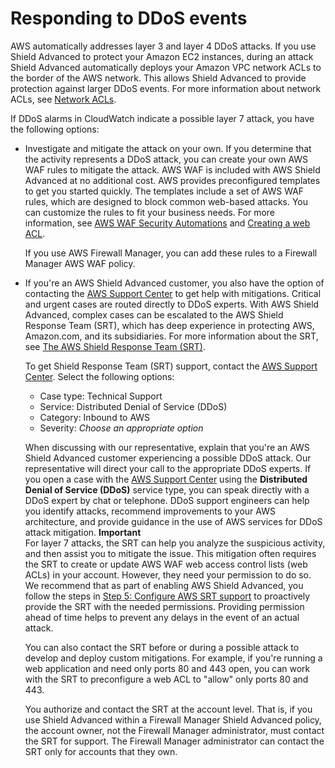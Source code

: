 # Responding to DDoS events<a name="ddos-responding"></a>

AWS automatically addresses layer 3 and layer 4 DDoS attacks\. If you use Shield Advanced to protect your Amazon EC2 instances, during an attack Shield Advanced automatically deploys your Amazon VPC network ACLs to the border of the AWS network\. This allows Shield Advanced to provide protection against larger DDoS events\. For more information about network ACLs, see [Network ACLs](http://docs.aws.amazon.com/AmazonVPC/latest/UserGuide/VPC_ACLs.html)\.

If DDoS alarms in CloudWatch indicate a possible layer 7 attack, you have the following options:
+ Investigate and mitigate the attack on your own\. If you determine that the activity represents a DDoS attack, you can create your own AWS WAF rules to mitigate the attack\. AWS WAF is included with AWS Shield Advanced at no additional cost\. AWS provides preconfigured templates to get you started quickly\. The templates include a set of AWS WAF rules, which are designed to block common web\-based attacks\. You can customize the rules to fit your business needs\. For more information, see [AWS WAF Security Automations](https://aws.amazon.com/solutions/aws-waf-security-automations/) and [Creating a web ACL](web-acl-creating.md)\. 

  If you use AWS Firewall Manager, you can add these rules to a Firewall Manager AWS WAF policy\.
+ If you're an AWS Shield Advanced customer, you also have the option of contacting the [AWS Support Center](https://console.aws.amazon.com/support/home#/) to get help with mitigations\. Critical and urgent cases are routed directly to DDoS experts\. With AWS Shield Advanced, complex cases can be escalated to the AWS Shield Response Team \(SRT\), which has deep experience in protecting AWS, Amazon\.com, and its subsidiaries\. For more information about the SRT, see [The AWS Shield Response Team \(SRT\)](ddos-overview.md#ddos-drt)\.

  To get Shield Response Team \(SRT\) support, contact the [AWS Support Center](https://console.aws.amazon.com/support/home#/)\. Select the following options:
  + Case type: Technical Support
  + Service: Distributed Denial of Service \(DDoS\)
  + Category: Inbound to AWS
  + Severity: *Choose an appropriate option*

  When discussing with our representative, explain that you're an AWS Shield Advanced customer experiencing a possible DDoS attack\. Our representative will direct your call to the appropriate DDoS experts\. If you open a case with the [AWS Support Center](https://console.aws.amazon.com/support/home#/) using the **Distributed Denial of Service \(DDoS\)** service type, you can speak directly with a DDoS expert by chat or telephone\. DDoS support engineers can help you identify attacks, recommend improvements to your AWS architecture, and provide guidance in the use of AWS services for DDoS attack mitigation\.
**Important**  
For layer 7 attacks, the SRT can help you analyze the suspicious activity, and then assist you to mitigate the issue\. This mitigation often requires the SRT to create or update AWS WAF web access control lists \(web ACLs\) in your account\. However, they need your permission to do so\. We recommend that as part of enabling AWS Shield Advanced, you follow the steps in [Step 5: Configure AWS SRT support](authorize-DRT.md) to proactively provide the SRT with the needed permissions\. Providing permission ahead of time helps to prevent any delays in the event of an actual attack\.

  You can also contact the SRT before or during a possible attack to develop and deploy custom mitigations\. For example, if you're running a web application and need only ports 80 and 443 open, you can work with the SRT to preconfigure a web ACL to "allow" only ports 80 and 443\.

  You authorize and contact the SRT at the account level\. That is, if you use Shield Advanced within a Firewall Manager Shield Advanced policy, the account owner, not the Firewall Manager administrator, must contact the SRT for support\. The Firewall Manager administrator can contact the SRT only for accounts that they own\.